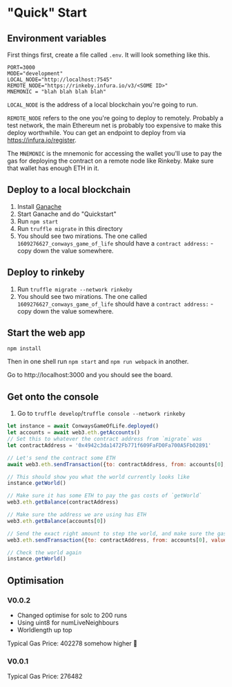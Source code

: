 # "Quick" Start

## Environment variables

First things first, create a file called `.env`. It will look something like this.

```
PORT=3000
MODE="development"
LOCAL_NODE="http://localhost:7545"
REMOTE_NODE="https://rinkeby.infura.io/v3/<SOME ID>"
MNEMONIC = "blah blah blah blah"
```

`LOCAL_NODE` is the address of a local blockchain you're going to run.

`REMOTE_NODE` refers to the one you're going to deploy to remotely. Probably a test network, the main Ethereum net is probably too expensive to make this deploy worthwhile. You can get an endpoint to deploy from via https://infura.io/register.

The `MNEMONIC` is the mnemonic for accessing the wallet you'll use to pay the gas for deploying the contract on a remote node like Rinkeby. Make sure that wallet has enough ETH in it.

## Deploy to a local blockchain

1. Install [Ganache](https://www.trufflesuite.com/ganache)
2. Start Ganache and do "Quickstart"
3. Run `npm start`
4. Run `truffle migrate` in this directory
5. You should see two mirations. The one called `1609276627_conways_game_of_life` should have a `contract address:` - copy down the value somewhere.

## Deploy to rinkeby

1. Run `truffle migrate --network rinkeby`
2. You should see two mirations. The one called `1609276627_conways_game_of_life` should have a `contract address:` - copy down the value somewhere.

## Start the web app

```
npm install
```

Then in one shell run `npm start` and `npm run webpack` in another.

Go to http://localhost:3000 and you should see the board.

## Get onto the console

1. Go to `truffle develop`/`truffle console --network rinkeby`

```js
let instance = await ConwaysGameOfLife.deployed()
let accounts = await web3.eth.getAccounts()
// Set this to whatever the contract address from `migrate` was
let contractAddress = '0x4942c3da1472Fb771f609FaFD0Fa700A5Fb02891'

// Let's send the contract some ETH
await web3.eth.sendTransaction({to: contractAddress, from: accounts[0], value: 1000000000000000, gas: 3000000})

// This should show you what the world currently looks like
instance.getWorld()

// Make sure it has some ETH to pay the gas costs of `getWorld`
web3.eth.getBalance(contractAddress)

// Make sure the address we are using has ETH
web3.eth.getBalance(accounts[0])

// Send the exact right amount to step the world, and make sure the gas price is high enough
web3.eth.sendTransaction({to: contractAddress, from: accounts[0], value: 10000000000000, gas: 3000000})

// Check the world again
instance.getWorld()
```


## Optimisation

### V0.0.2

* Changed optimise for solc to 200 runs
* Using uint8 for numLiveNeighbours
* Worldlength up top

Typical Gas Price: 402278 somehow higher 🤔

### V0.0.1

Typical Gas Price: 276482